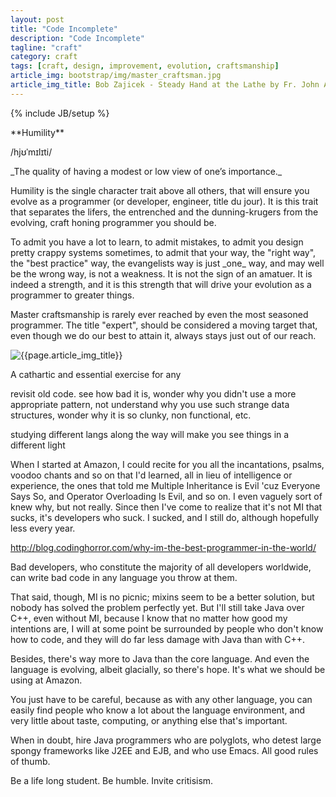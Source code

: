 ```yaml
---
layout: post
title: "Code Incomplete"
description: "Code Incomplete"
tagline: "craft"
category: craft
tags: [craft, design, improvement, evolution, craftsmanship]
article_img: bootstrap/img/master_craftsman.jpg
article_img_title: Bob Zajicek - Steady Hand at the Lathe by Fr. John Abraham
---
```

{% include JB/setup %}
<div class="intro">
<div class="intro-txt">
<span markdown="span">
**Humility**
</span>

/hjʊˈmɪlɪti/

<p>
<span markdown="span">_The quality of having a modest or low view of one’s importance._</span>
</p>

<p>
Humility is the single character trait above all others, that will ensure you evolve as a programmer (or developer, engineer, title du jour). It is this trait that separates the lifers, the entrenched and the dunning-krugers from the evolving, craft honing programmer you should be. 
</p>

<p>
To admit you have a lot to learn, to admit mistakes, to admit you design pretty crappy systems sometimes, to admit that your way, the "right way", the "best practice" way, the evangelists way is just _one_ way, and may well be the wrong way, is not a weakness. It is not the sign of an amatuer. It is indeed a strength, and it is this strength that will drive your evolution as a programmer to greater things. 
</p>

<p>
Master craftsmanship is rarely ever reached by even the most seasoned programmer. The title "expert", should be considered a moving target that, even though we do our best to attain it, always stays just out of our reach.
</p>




</div>
<div class="intro-img-border">
<div class="intro-img-bevel">
<div class="intro-img">
<img class="article-image" title="{{page.article_img_title}}" src="{{ASSET_PATH}}/{{page.article_img}}"/>
</div>
</div>
</div>
</div>


A cathartic and essential exercise for any 

revisit old code. see how bad it is, wonder why you didn't use a more appropriate pattern, not understand why you use such strange data structures, wonder why it is so clunky, non functional, etc.

studying different langs along the way will make you see things in a different light


When I started at Amazon, I could recite for you all the incantations, psalms, voodoo chants and so on that I'd learned, all in lieu of intelligence or experience, the ones that told me Multiple Inheritance is Evil 'cuz Everyone Says So, and Operator Overloading Is Evil, and so on. I even vaguely sort of knew why, but not really. Since then I've come to realize that it's not MI that sucks, it's developers who suck. I sucked, and I still do, although hopefully less every year.


http://blog.codinghorror.com/why-im-the-best-programmer-in-the-world/


Bad developers, who constitute the majority of all developers worldwide, can write bad code in any language you throw at them.

That said, though, MI is no picnic; mixins seem to be a better solution, but nobody has solved the problem perfectly yet. But I'll still take Java over C++, even without MI, because I know that no matter how good my intentions are, I will at some point be surrounded by people who don't know how to code, and they will do far less damage with Java than with C++.

Besides, there's way more to Java than the core language. And even the language is evolving, albeit glacially, so there's hope. It's what we should be using at Amazon.

You just have to be careful, because as with any other language, you can easily find people who know a lot about the language environment, and very little about taste, computing, or anything else that's important.

When in doubt, hire Java programmers who are polyglots, who detest large spongy frameworks like J2EE and EJB, and who use Emacs. All good rules of thumb.




Be a life long student. Be humble. Invite critisism.
